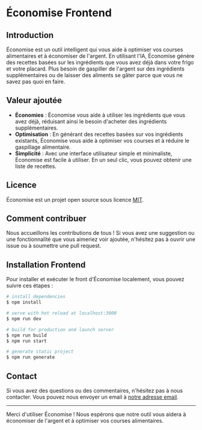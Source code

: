 # Économise Frontend

## Introduction

Économise est un outil intelligent qui vous aide à optimiser vos courses alimentaires et à économiser de l'argent. En utilisant l'IA, Économise génère des recettes basées sur les ingrédients que vous avez déjà dans votre frigo et votre placard. Plus besoin de gaspiller de l'argent sur des ingrédients supplémentaires ou de laisser des aliments se gâter parce que vous ne savez pas quoi en faire. 

## Valeur ajoutée

- **Économies** : Économise vous aide à utiliser les ingrédients que vous avez déjà, réduisant ainsi le besoin d'acheter des ingrédients supplémentaires.
- **Optimisation** : En générant des recettes basées sur vos ingrédients existants, Économise vous aide à optimiser vos courses et à réduire le gaspillage alimentaire.
- **Simplicité** : Avec une interface utilisateur simple et minimaliste, Économise est facile à utiliser. En un seul clic, vous pouvez obtenir une liste de recettes.

## Licence

Économise est un projet open source sous licence [MIT](LICENSE).

## Comment contribuer

Nous accueillons les contributions de tous ! Si vous avez une suggestion ou une fonctionnalité que vous aimeriez voir ajoutée, n'hésitez pas à ouvrir une issue ou à soumettre une pull request.

## Installation Frontend

Pour installer et exécuter le front d'Économise localement, vous pouvez suivre ces étapes :

```bash
# install dependencies
$ npm install

# serve with hot reload at localhost:3000
$ npm run dev

# build for production and launch server
$ npm run build
$ npm run start

# generate static project
$ npm run generate
```

## Contact

Si vous avez des questions ou des commentaires, n'hésitez pas à nous contacter. Vous pouvez nous envoyer un email à [notre adresse email](mailto:valentinchmara@gmail.com).

---

Merci d'utiliser Économise ! Nous espérons que notre outil vous aidera à économiser de l'argent et à optimiser vos courses alimentaires.